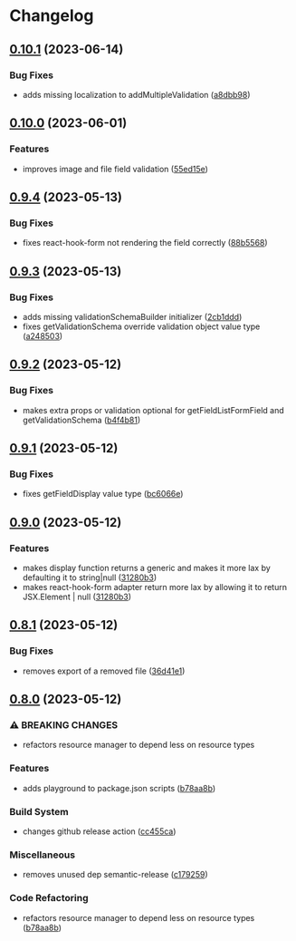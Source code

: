 # Changelog

## [0.10.1](https://github.com/blb-ventures/resource/compare/v0.10.0...v0.10.1) (2023-06-14)


### Bug Fixes

* adds missing localization to addMultipleValidation ([a8dbb98](https://github.com/blb-ventures/resource/commit/a8dbb98fa8af9cfe1ea9c9c3ccacb81904dfb424))

## [0.10.0](https://github.com/blb-ventures/resource/compare/v0.9.4...v0.10.0) (2023-06-01)


### Features

* improves image and file field validation ([55ed15e](https://github.com/blb-ventures/resource/commit/55ed15ee9212633dbe2aca6c16f887e18c197996))

## [0.9.4](https://github.com/blb-ventures/resource/compare/v0.9.3...v0.9.4) (2023-05-13)


### Bug Fixes

* fixes react-hook-form not rendering the field correctly ([88b5568](https://github.com/blb-ventures/resource/commit/88b55680585b5c64406b7d64ab67095858b9d501))

## [0.9.3](https://github.com/blb-ventures/resource/compare/v0.9.2...v0.9.3) (2023-05-13)


### Bug Fixes

* adds missing validationSchemaBuilder initializer ([2cb1ddd](https://github.com/blb-ventures/resource/commit/2cb1dddba7f2876893b83b9044158058abef958d))
* fixes getValidationSchema override validation object value type ([a248503](https://github.com/blb-ventures/resource/commit/a2485036188e4265fe6285ae7900545589b85679))

## [0.9.2](https://github.com/blb-ventures/resource/compare/v0.9.1...v0.9.2) (2023-05-12)


### Bug Fixes

* makes extra props or validation optional for getFieldListFormField and getValidationSchema ([b4f4b81](https://github.com/blb-ventures/resource/commit/b4f4b8102b8e36df7ee0042166252cdf9e6d1641))

## [0.9.1](https://github.com/blb-ventures/resource/compare/v0.9.0...v0.9.1) (2023-05-12)


### Bug Fixes

* fixes getFieldDisplay value type ([bc6066e](https://github.com/blb-ventures/resource/commit/bc6066e988373e45a70411ee942cc789843e3eaa))

## [0.9.0](https://github.com/blb-ventures/resource/compare/v0.8.1...v0.9.0) (2023-05-12)


### Features

* makes display function returns a generic and makes it more lax by defaulting it to string|null ([31280b3](https://github.com/blb-ventures/resource/commit/31280b3fa845cf0ae7ff251c18819fca8edf0ab0))
* makes react-hook-form adapter return more lax by allowing it to return JSX.Element | null ([31280b3](https://github.com/blb-ventures/resource/commit/31280b3fa845cf0ae7ff251c18819fca8edf0ab0))

## [0.8.1](https://github.com/blb-ventures/resource/compare/v0.8.0...v0.8.1) (2023-05-12)


### Bug Fixes

* removes export of a removed file ([36d41e1](https://github.com/blb-ventures/resource/commit/36d41e14ade4e290a50dc9051213d63adcc2792f))

## [0.8.0](https://github.com/blb-ventures/resource/compare/v0.7.1...v0.8.0) (2023-05-12)


### ⚠ BREAKING CHANGES

* refactors resource manager to depend less on resource types

### Features

* adds playground to package.json scripts ([b78aa8b](https://github.com/blb-ventures/resource/commit/b78aa8b4c22edc391551f87bc9dd9db429266991))


### Build System

* changes github release action ([cc455ca](https://github.com/blb-ventures/resource/commit/cc455cabe7d9238be02a95611046a2be698e6c01))


### Miscellaneous

* removes unused dep semantic-release ([c179259](https://github.com/blb-ventures/resource/commit/c179259baed9c31725072a999ea717e75688e936))


### Code Refactoring

* refactors resource manager to depend less on resource types ([b78aa8b](https://github.com/blb-ventures/resource/commit/b78aa8b4c22edc391551f87bc9dd9db429266991))
